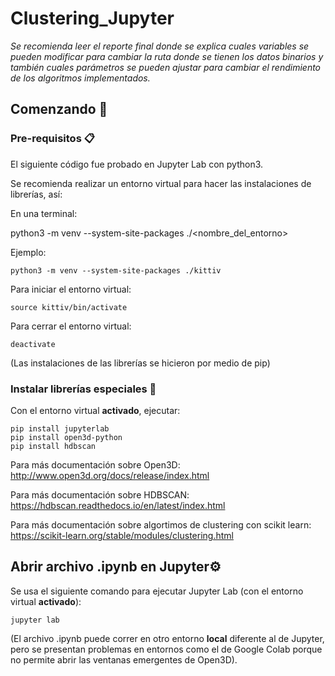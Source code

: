 # Clustering_Jupyter

_Se recomienda leer el reporte final donde se explica cuales variables se pueden modificar para cambiar la ruta donde se tienen los datos binarios y también cuales parámetros se pueden ajustar para cambiar el rendimiento de los algoritmos implementados._
## Comenzando 🚀

### Pre-requisitos 📋
  El siguiente código fue probado en Jupyter Lab con python3.
  
  Se recomienda realizar un entorno virtual para hacer las instalaciones de librerías, así:
  
  En una terminal:
  
  python3 -m venv --system-site-packages ./<nombre_del_entorno>
 
  
  Ejemplo:
```
python3 -m venv --system-site-packages ./kittiv
 ```  
   
   Para iniciar el entorno virtual:
   
```
source kittiv/bin/activate
 ```  
   
   Para cerrar el entorno virtual:
   
 ```
deactivate
 ```  
        
  (Las instalaciones de las librerías se hicieron por medio de pip)
 
### Instalar librerías especiales 🔧

Con el entorno virtual **activado**, ejecutar:
```
pip install jupyterlab
pip install open3d-python
pip install hdbscan
```

Para más documentación sobre Open3D: http://www.open3d.org/docs/release/index.html

Para más documentación sobre HDBSCAN: https://hdbscan.readthedocs.io/en/latest/index.html

Para más documentación sobre algortimos de clustering con scikit learn: https://scikit-learn.org/stable/modules/clustering.html

## Abrir archivo .ipynb en Jupyter⚙️

Se usa el siguiente comando para ejecutar Jupyter Lab (con el entorno virtual **activado**):
```
jupyter lab
```

(El archivo .ipynb puede correr en otro entorno **local** diferente al de Jupyter, pero se presentan problemas en entornos como el de Google Colab porque no permite abrir las ventanas emergentes de Open3D).
